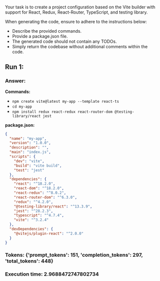Your task is to create a project configuration based on the Vite builder with support for React, Redux, React-Router, TypeScript, and testing library.

When generating the code, ensure to adhere to the instructions below:
- Describe the provided commands.
- Provide a package.json file.
- The generated code should not contain any TODOs.
- Simply return the codebase without additional comments within the code.

## Run 1:
### Answer:
**Commands:**

- `npm create vite@latest my-app --template react-ts`
- `cd my-app`
- `npm install redux react-redux react-router-dom @testing-library/react jest`

**package.json:**

```json
{
  "name": "my-app",
  "version": "1.0.0",
  "description": "",
  "main": "index.js",
  "scripts": {
    "dev": "vite",
    "build": "vite build",
    "test": "jest"
  },
  "dependencies": {
    "react": "^18.2.0",
    "react-dom": "^18.2.0",
    "react-redux": "^8.0.2",
    "react-router-dom": "^6.3.0",
    "redux": "^4.2.0",
    "@testing-library/react": "^13.3.9",
    "jest": "^28.2.3",
    "typescript": "^4.7.4",
    "vite": "^3.2.4"
  },
  "devDependencies": {
    "@vitejs/plugin-react": "^2.0.0"
  }
}
```
### Tokens: {'prompt_tokens': 151, 'completion_tokens': 297, 'total_tokens': 448}
### Execution time: 2.9688472747802734

